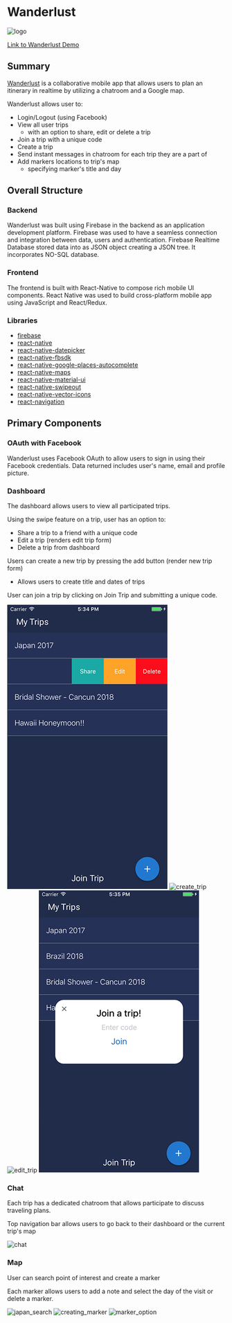 # Wanderlust
![logo](https://raw.githubusercontent.com/katrinalui/wanderlust/master/docs/readme_images/Wanderlust_long_multi.png)

[Link to Wanderlust Demo](https://katrinalui.github.io/wanderlust/)

## Summary
[Wanderlust](https://katrinalui.github.io/wanderlust/) is a collaborative mobile app that allows users to plan an itinerary in realtime by utilizing a chatroom and a Google map.

Wanderlust allows user to:
- Login/Logout (using Facebook)
- View all user trips
  - with an option to share, edit or delete a trip
- Join a trip with a unique code
- Create a trip
- Send instant messages in chatroom for each trip they are a part of
- Add markers locations to trip's map
  - specifying marker's title and day

## Overall Structure

### Backend
Wanderlust was built using Firebase in the backend as an application development platform. Firebase was used to have a seamless connection and integration between data, users and authentication. Firebase Realtime Database stored data into as JSON object creating a JSON tree. It incorporates NO-SQL database.

### Frontend
The frontend is built with React-Native to compose rich mobile UI components. React Native was used to build cross-platform mobile app using JavaScript and React/Redux.

### Libraries
- [firebase](https://www.npmjs.com/package/firebase)
- [react-native](https://www.npmjs.com/package/react-native)
- [react-native-datepicker](https://www.npmjs.com/package/react-native-datepicker)
- [react-native-fbsdk](https://www.npmjs.com/package/react-native-fbsdk)
- [react-native-google-places-autocomplete](https://www.npmjs.com/package/react-native-google-places-autocomplete)
- [react-native-maps](https://www.npmjs.com/package/react-native-maps)
- [react-native-material-ui](https://www.npmjs.com/package/react-native-material-ui)
- [react-native-swipeout](https://www.npmjs.com/package/react-native-swipeout)
- [react-native-vector-icons](https://www.npmjs.com/package/react-native-vector-icons)
- [react-navigation](https://www.npmjs.com/package/react-navigation)


## Primary Components

### OAuth with Facebook
Wanderlust uses Facebook OAuth to allow users to sign in using their Facebook credentials.
Data returned includes user's name, email and profile picture.

### Dashboard
The dashboard allows users to view all participated trips.

Using the swipe feature on a trip, user has an option to:
- Share a trip to a friend with a unique code
- Edit a trip (renders edit trip form)
- Delete a trip from dashboard

Users can create a new trip by pressing the add button (render new trip form)
- Allows users to create title and dates of trips

User can join a trip by clicking on Join Trip and submitting a unique code.

![dashboard](https://raw.githubusercontent.com/katrinalui/wanderlust/master/docs/readme_images/dashboard.png)
![create_trip](https://raw.githubusercontent.com/katrinalui/wanderlust/master/docs/readme_images/create_trip.png)
![edit_trip](https://raw.githubusercontent.com/katrinalui/wanderlust/master/docs/readme_images/edit_trip.png)
![join_trip](https://raw.githubusercontent.com/katrinalui/wanderlust/master/docs/readme_images/join_trip.png)

### Chat
Each trip has a dedicated chatroom that allows participate to discuss traveling plans.

Top navigation bar allows users to go back to their dashboard or the current trip's map

![chat](https://raw.githubusercontent.com/katrinalui/wanderlust/master/docs/readme_images/chat_demo2.gif)

### Map
User can search point of interest and create a marker

Each marker allows users to add a note and select the day of the visit or delete a marker. 

![japan_search](https://raw.githubusercontent.com/katrinalui/wanderlust/master/docs/readme_images/japan_search.png)
![creating_marker](https://raw.githubusercontent.com/katrinalui/wanderlust/master/docs/readme_images/creating_marker.png)
![marker_option](https://raw.githubusercontent.com/katrinalui/wanderlust/master/docs/readme_images/marker_options.png)

